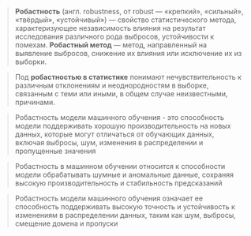 >**Робастность** (англ. robustness, от robust — «крепкий», «сильный», «твёрдый», «устойчивый») — свойство статистического метода, характеризующее независимость влияния на результат исследования различного рода выбросов, устойчивости к помехам. **Робастный метод** — метод, направленный на выявление выбросов, снижение их влияния или исключение их из выборки.

>Под **робастностью в статистике** понимают нечувствительность к различным отклонениям и неоднородностям в выборке, связанным с теми или иными, в общем случае неизвестными, причинами.

>Робастность модели машинного обучения - это способность модели поддерживать хорошую производительность на новых данных, которые могут отличаться от обучающих данных, включая выбросы, шум, изменения в распределении и пропущенные значения

>Робастность в машинном обучении относится к способности модели обрабатывать шумные и аномальные данные, сохраняя высокую производительность и стабильность предсказаний

>Робастность модели машинного обучения означает ее способность поддерживать высокую точность и устойчивость к изменениям в распределении данных, таким как шум, выбросы, смещение домена и пропуски